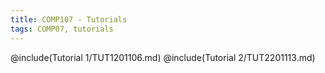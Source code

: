 ```yaml
---
title: COMP107 - Tutorials
tags: COMP07, tutorials
---
```

@include(Tutorial 1/TUT1201106.md)
@include(Tutorial 2/TUT2201113.md)